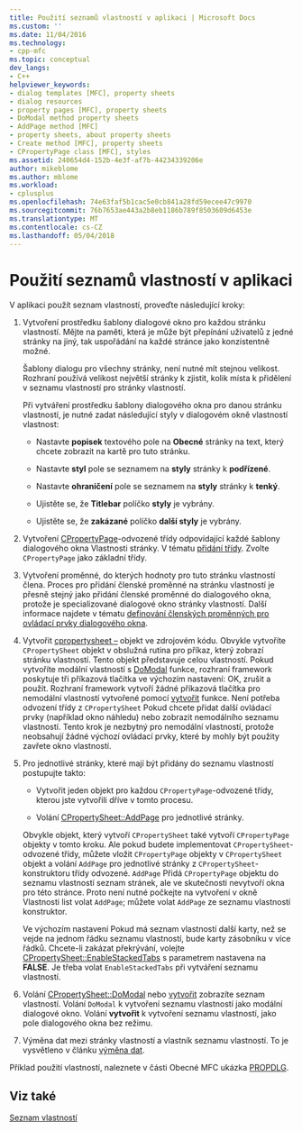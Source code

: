 ```yaml
---
title: Použití seznamů vlastností v aplikaci | Microsoft Docs
ms.custom: ''
ms.date: 11/04/2016
ms.technology:
- cpp-mfc
ms.topic: conceptual
dev_langs:
- C++
helpviewer_keywords:
- dialog templates [MFC], property sheets
- dialog resources
- property pages [MFC], property sheets
- DoModal method property sheets
- AddPage method [MFC]
- property sheets, about property sheets
- Create method [MFC], property sheets
- CPropertyPage class [MFC], styles
ms.assetid: 240654d4-152b-4e3f-af7b-44234339206e
author: mikeblome
ms.author: mblome
ms.workload:
- cplusplus
ms.openlocfilehash: 74e63faf5b1cac5e0cb841a28fd59ecee47c9970
ms.sourcegitcommit: 76b7653ae443a2b8eb1186b789f8503609d6453e
ms.translationtype: MT
ms.contentlocale: cs-CZ
ms.lasthandoff: 05/04/2018
---
```

# <a name="using-property-sheets-in-your-application"></a>Použití seznamů vlastností v aplikaci
V aplikaci použít seznam vlastností, proveďte následující kroky:  
  
1.  Vytvoření prostředku šablony dialogové okno pro každou stránku vlastností. Mějte na paměti, která je může být přepínání uživatelů z jedné stránky na jiný, tak uspořádání na každé stránce jako konzistentně možné.  
  
     Šablony dialogu pro všechny stránky, není nutné mít stejnou velikost. Rozhraní používá velikost největší stránky k zjistit, kolik místa k přidělení v seznamu vlastností pro stránky vlastností.  
  
     Při vytváření prostředku šablony dialogového okna pro danou stránku vlastností, je nutné zadat následující styly v dialogovém okně vlastností vlastnost:  
  
    -   Nastavte **popisek** textového pole na **Obecné** stránky na text, který chcete zobrazit na kartě pro tuto stránku.  
  
    -   Nastavte **styl** pole se seznamem na **styly** stránky k **podřízené**.  
  
    -   Nastavte **ohraničení** pole se seznamem na **styly** stránky k **tenký**.  
  
    -   Ujistěte se, že **Titlebar** políčko **styly** je vybrány.  
  
    -   Ujistěte se, že **zakázané** políčko **další styly** je vybrány.  
  
2.  Vytvoření [CPropertyPage](../mfc/reference/cpropertypage-class.md)-odvozené třídy odpovídající každé šablony dialogového okna Vlastnosti stránky. V tématu [přidání třídy](../ide/adding-a-class-visual-cpp.md). Zvolte `CPropertyPage` jako základní třídy.  
  
3.  Vytvoření proměnné, do kterých hodnoty pro tuto stránku vlastností člena. Proces pro přidání členské proměnné na stránku vlastností je přesně stejný jako přidání členské proměnné do dialogového okna, protože je specializované dialogové okno stránky vlastností. Další informace najdete v tématu [definování členských proměnných pro ovládací prvky dialogového okna](../windows/defining-member-variables-for-dialog-controls.md).  
  
4.  Vytvořit [cpropertysheet –](../mfc/reference/cpropertysheet-class.md) objekt ve zdrojovém kódu. Obvykle vytvoříte `CPropertySheet` objekt v obslužná rutina pro příkaz, který zobrazí stránku vlastností. Tento objekt představuje celou vlastností. Pokud vytvoříte modální vlastností s [DoModal](../mfc/reference/cpropertysheet-class.md#domodal) funkce, rozhraní framework poskytuje tři příkazová tlačítka ve výchozím nastavení: OK, zrušit a použít. Rozhraní framework vytvoří žádné příkazová tlačítka pro nemodální vlastností vytvořené pomocí [vytvořit](../mfc/reference/cpropertysheet-class.md#create) funkce. Není potřeba odvození třídy z `CPropertySheet` Pokud chcete přidat další ovládací prvky (například okno náhledu) nebo zobrazit nemodálního seznamu vlastností. Tento krok je nezbytný pro nemodální vlastností, protože neobsahují žádné výchozí ovládací prvky, které by mohly být použity zavřete okno vlastností.  
  
5.  Pro jednotlivé stránky, které mají být přidány do seznamu vlastností postupujte takto:  
  
    -   Vytvořit jeden objekt pro každou `CPropertyPage`-odvozené třídy, kterou jste vytvořili dříve v tomto procesu.  
  
    -   Volání [CPropertySheet::AddPage](../mfc/reference/cpropertysheet-class.md#addpage) pro jednotlivé stránky.  
  
     Obvykle objekt, který vytvoří `CPropertySheet` také vytvoří `CPropertyPage` objekty v tomto kroku. Ale pokud budete implementovat `CPropertySheet`-odvozené třídy, můžete vložit `CPropertyPage` objekty v `CPropertySheet` objekt a volání `AddPage` pro jednotlivé stránky z `CPropertySheet`-konstruktoru třídy odvozené. `AddPage` Přidá `CPropertyPage` objektu do seznamu vlastností seznam stránek, ale ve skutečnosti nevytvoří okna pro této stránce. Proto není nutné počkejte na vytvoření v okně Vlastnosti list volat `AddPage`; můžete volat `AddPage` ze seznamu vlastností konstruktor.  
  
     Ve výchozím nastavení Pokud má seznam vlastností další karty, než se vejde na jednom řádku seznamu vlastností, bude karty zásobníku v více řádků. Chcete-li zakázat překrývání, volejte [CPropertySheet::EnableStackedTabs](../mfc/reference/cpropertysheet-class.md#enablestackedtabs) s parametrem nastavena na **FALSE**. Je třeba volat `EnableStackedTabs` při vytváření seznamu vlastností.  
  
6.  Volání [CPropertySheet::DoModal](../mfc/reference/cpropertysheet-class.md#domodal) nebo [vytvořit](../mfc/reference/cpropertysheet-class.md#create) zobrazíte seznam vlastností. Volání `DoModal` k vytvoření seznamu vlastností jako modální dialogové okno. Volání **vytvořit** k vytvoření seznamu vlastností, jako pole dialogového okna bez režimu.  
  
7.  Výměna dat mezi stránky vlastností a vlastník seznamu vlastností. To je vysvětleno v článku [výměna dat](../mfc/exchanging-data.md).  
  
 Příklad použití vlastností, naleznete v části Obecné MFC ukázka [PROPDLG](../visual-cpp-samples.md).  
  
## <a name="see-also"></a>Viz také  
 [Seznam vlastností](../mfc/property-sheets-mfc.md)

